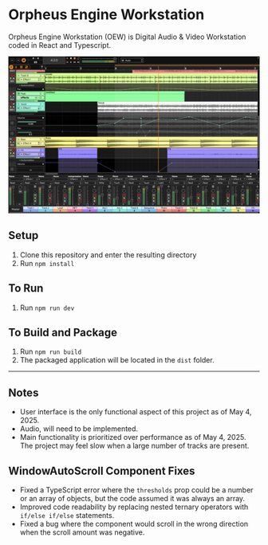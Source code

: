 # Orpheus Engine Workstation

Orpheus Engine Workstation (OEW) is Digital Audio & Video Workstation coded in React and Typescript.

![OEW Development May 2025](/assets/screenshots/2022-12-20.png)

## Setup

1. Clone this repository and enter the resulting directory
2. Run `npm install`

## To Run

1. Run `npm run dev`

## To Build and Package

1. Run `npm run build`
2. The packaged application will be located in the `dist` folder.

<hr>

## Notes

- User interface is the only functional aspect of this project as of May 4, 2025.
- Audio, will need to be implemented.
- Main functionality is prioritized over performance as of May 4, 2025. The project may feel slow when a large number of tracks are present.

## WindowAutoScroll Component Fixes

- Fixed a TypeScript error where the `thresholds` prop could be a number or an array of objects, but the code assumed it was always an array.
- Improved code readability by replacing nested ternary operators with `if/else if/else` statements.
- Fixed a bug where the component would scroll in the wrong direction when the scroll amount was negative.
